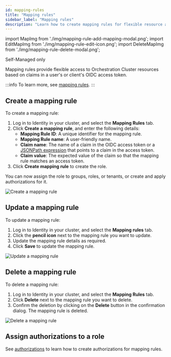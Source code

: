 ```yaml
---
id: mapping-rules
title: "Mapping rules"
sidebar_label: "Mapping rules"
description: "Learn how to create mapping rules for flexible resource access in the Orchestration Cluster for OIDC setups."
---
```


import MapImg from './img/mapping-rule-add-mapping-modal.png';
import EditMapImg from './img/mapping-rule-edit-icon.png';
import DeleteMapImg from './img/mapping-rule-delete-modal.png';

<span class="badge badge--platform">Self-Managed only</span>

Mapping rules provide flexible access to Orchestration Cluster resources based on claims in a user's or client's OIDC access token.

:::info
To learn more, see [mapping rules](../concepts/access-control/mapping-rules.md).
:::

## Create a mapping rule

To create a mapping rule:

1. Log in to Identity in your cluster, and select the **Mapping Rules** tab.
2. Click **Create a mapping rule**, and enter the following details:
   - **Mapping Rule ID**: A unique identifier for the mapping rule.
   - **Mapping Rule name**: A user-friendly name.
   - **Claim name**: The name of a claim in the OIDC access token or a [JSONPath expression](https://www.rfc-editor.org/rfc/rfc9535) that points to a claim in the access token.
   - **Claim value**: The expected value of the claim so that the mapping rule matches an access token.
3. Click **Create mapping rule** to create the role.

You can now assign the role to groups, roles, or tenants, or create and apply authorizations for it.

<img src={MapImg} alt="Create a mapping rule" class="img-600"/>

## Update a mapping rule

To update a mapping rule:

1. Log in to Identity in your cluster, and select the **Mapping rules** tab.
2. Click the **pencil icon** next to the mapping rule you want to update.
3. Update the mapping rule details as required.
4. Click **Save** to update the mapping rule.

<img src={EditMapImg} alt="Update a mapping rule" class="img-800"/>

## Delete a mapping rule

To delete a mapping rule:

1. Log in to Identity in your cluster, and select the **Mapping Rules** tab.
2. Click **Delete** next to the mapping rule you want to delete.
3. Confirm the deletion by clicking on the **Delete** button in the confirmation dialog. The mapping rule is deleted.

<img src={DeleteMapImg} alt="Delete a mapping rule" class="img-800"/>

## Assign authorizations to a role

See [authorizations](./authorization.md) to learn how to create authorizations for mapping rules.
